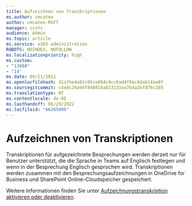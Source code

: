 ```yaml
---
title: Aufzeichnen von Transkriptionen
ms.author: cmcatee
author: cmcatee-MSFT
manager: scotv
audience: Admin
ms.topic: article
ms.service: o365-administration
ROBOTS: NOINDEX, NOFOLLOW
ms.localizationpriority: high
ms.custom:
- "13988"
- "14"
ms.date: 09/21/2021
ms.openlocfilehash: 41afbe4a02c05ce084c0cc6ad4f6bc8dab14aa8f
ms.sourcegitcommit: c4e8c29a94f840816a023131ea7b4a2bf876c305
ms.translationtype: HT
ms.contentlocale: de-DE
ms.lasthandoff: 06/29/2022
ms.locfileid: "66265096"
---
```

# <a name="recording-transcriptions"></a>Aufzeichnen von Transkriptionen

Transkriptionen für aufgezeichnete Besprechungen werden derzeit nur für Benutzer unterstützt, die die Sprache in Teams auf Englisch festlegen und wenn in der Besprechung Englisch gesprochen wird. Transkriptionen werden zusammen mit den Besprechungsaufzeichnungen in OneDrive for Business und SharePoint Online-Cloudspeicher gespeichert.

Weitere Informationen finden Sie unter [Aufzeichnungstranskription aktivieren oder deaktivieren](https://docs.microsoft.com/microsoftteams/cloud-recording#turn-on-or-turn-off-recording-transcription).